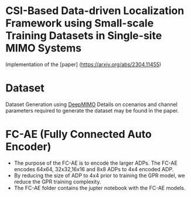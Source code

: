 # CSI-Based Data-driven Localization Framework using Small-scale Training Datasets in Single-site MIMO Systems
Implementation of the [paper] (https://arxiv.org/abs/2304.11455)
# Dataset 
Dataset Generation using [DeepMIMO](https://www.deepmimo.net/) 
Details on ccenarios and channel parameters required to generate the dataset may be found in the paper. 
# FC-AE (Fully Connected Auto Encoder)
- The purpose of the FC-AE is to encode the larger ADPs. The FC-AE encodes 64x64, 32x32,16x16 and 8x8 ADPs to 4x4 encoded ADP. 
- By reducing the size of ADP to 4x4 prior to training the GPR model, we reduce the GPR training complexity. 
- The FC-AE folder contains the jupter notebook with the FC-AE models. 
